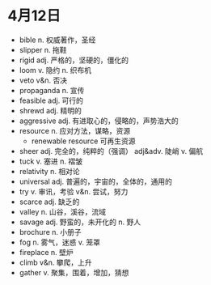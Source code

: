 # 4月12日

- bible n. 权威著作，圣经
- slipper n. 拖鞋
- rigid adj. 严格的，坚硬的，僵化的
- loom v. 隐约 n. 织布机
- veto v&n. 否决
- propaganda n. 宣传
- feasible adj. 可行的
- shrewd adj. 精明的
- aggressive adj. 有进取心的，侵略的，声势浩大的
- resource n. 应对方法，谋略，资源
  - renewable resource 可再生资源
- sheer adj. 完全的，纯粹的（强调） adj&adv. 陡峭 v. 偏航
- tuck v. 塞进 n. 褶皱
- relativity n. 相对论
- universal adj. 普遍的，宇宙的，全体的，通用的
- try v. 审讯，考验 v&n. 尝试，努力
- scarce adj. 缺乏的
- valley n. 山谷，溪谷，流域
- savage adj. 野蛮的，未开化的 n. 野人
- brochure n. 小册子
- fog n. 雾气，迷惑 v. 笼罩
- fireplace n. 壁炉
- climb v&n. 攀爬，上升
- gather v. 聚集，围着，增加，猜想
